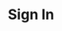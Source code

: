 ---
title: "Sign In"
description: ""
draft: false
meta:
  description: 'Lego Mosaic Art Creator'
  meta_title: 'Lego Mosaic Art Creator'
  og_name: ''
menu:
  main:
    weight: 4
---